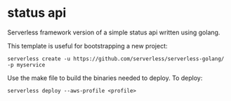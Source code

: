 # status api

Serverless framework version of a simple status api written using golang.

This template is useful for bootstrapping a new project:

```
serverless create -u https://github.com/serverless/serverless-golang/ -p myservice
```

Use the make file to build the binaries needed to deploy. To deploy:

```
serverless deploy --aws-profile <profile>
```
